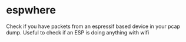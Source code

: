 # espwhere

Check if you have packets from an espressif based device in
your pcap dump. Useful to check if an ESP is doing anything
with wifi